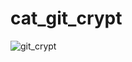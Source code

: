 # cat_git_crypt

![git_crypt](https://user-images.githubusercontent.com/46139464/185766832-9e7b4a7a-6fa4-4aa0-babd-0f090b0cdb37.png)